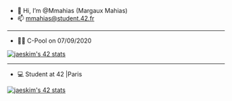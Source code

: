- 👋 Hi, I’m @Mmahias (Margaux Mahias)
- :mailbox: mmahias@student.42.fr

-------------------------------------------------------------------------------------

- :swimming_woman: C-Pool on 07/09/2020

[![jaeskim's 42 stats](https://badge42.herokuapp.com/api/stats/mmahias?darkmode=true&cursus=C%20Piscine)](https://github.com/Mmahias/badge42)


-------------------------------------------------------------------------------------

- :computer: Student at 42 |Paris

[![jaeskim's 42 stats](https://badge42.herokuapp.com/api/stats/mmahias)](https://github.com/Mmahias/badge42)


<!---
Mmahias/Mmahias is a ✨ special ✨ repository because its `README.md` (this file) appears on your GitHub profile.
You can click the Preview link to take a look at your changes.
--->
